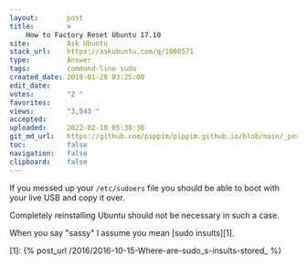 ```yaml
---
layout:       post
title:        >
    How to Factory Reset Ubuntu 17.10
site:         Ask Ubuntu
stack_url:    https://askubuntu.com/q/1000571
type:         Answer
tags:         command-line sudo
created_date: 2018-01-28 03:25:00
edit_date:    
votes:        "2 "
favorites:    
views:        "3,543 "
accepted:     
uploaded:     2022-02-10 05:38:36
git_md_url:   https://github.com/pippim/pippim.github.io/blob/main/_posts/2018/2018-01-28-How-to-Factory-Reset-Ubuntu-17.10.md
toc:          false
navigation:   false
clipboard:    false
---
```


If you messed up your `/etc/sudoers` file you should be able to boot with your live USB and copy it over.

Completely reinstalling Ubuntu should not be necessary in such a case. 

When you say "sassy" I assume you mean [sudo insults][1].

  [1]: {% post_url /2016/2016-10-15-Where-are-sudo_s-insults-stored_ %}
